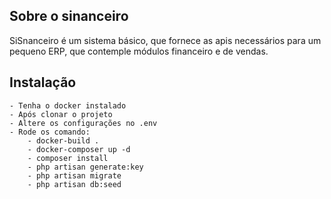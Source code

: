 ## Sobre o sinanceiro

SiSnanceiro é um sistema básico, que fornece as apis necessários para um pequeno ERP, que contemple módulos financeiro e de vendas.

## Instalação
    - Tenha o docker instalado
    - Após clonar o projeto
    - Altere os configurações no .env
    - Rode os comando: 
        - docker-build .
        - docker-composer up -d
        - composer install
        - php artisan generate:key
        - php artisan migrate
        - php artisan db:seed
